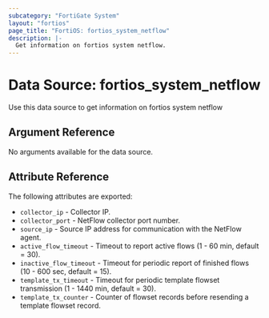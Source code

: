 ```yaml
---
subcategory: "FortiGate System"
layout: "fortios"
page_title: "FortiOS: fortios_system_netflow"
description: |-
  Get information on fortios system netflow.
---
```


# Data Source: fortios_system_netflow
Use this data source to get information on fortios system netflow

## Argument Reference

No arguments available for the data source.

## Attribute Reference

The following attributes are exported:

* `collector_ip` - Collector IP.
* `collector_port` - NetFlow collector port number.
* `source_ip` - Source IP address for communication with the NetFlow agent.
* `active_flow_timeout` - Timeout to report active flows (1 - 60 min, default = 30).
* `inactive_flow_timeout` - Timeout for periodic report of finished flows (10 - 600 sec, default = 15).
* `template_tx_timeout` - Timeout for periodic template flowset transmission (1 - 1440 min, default = 30).
* `template_tx_counter` - Counter of flowset records before resending a template flowset record.

